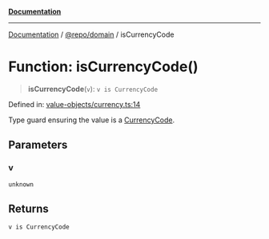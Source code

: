 [**Documentation**](../../../README.md)

***

[Documentation](../../../README.md) / [@repo/domain](../README.md) / isCurrencyCode

# Function: isCurrencyCode()

> **isCurrencyCode**(`v`): `v is CurrencyCode`

Defined in: [value-objects/currency.ts:14](https://github.com/o3osatoshi/experiment/blob/67ff251451cab829206391b718d971ec20ce4dfb/packages/domain/src/value-objects/currency.ts#L14)

Type guard ensuring the value is a [CurrencyCode](../type-aliases/CurrencyCode.md).

## Parameters

### v

`unknown`

## Returns

`v is CurrencyCode`
